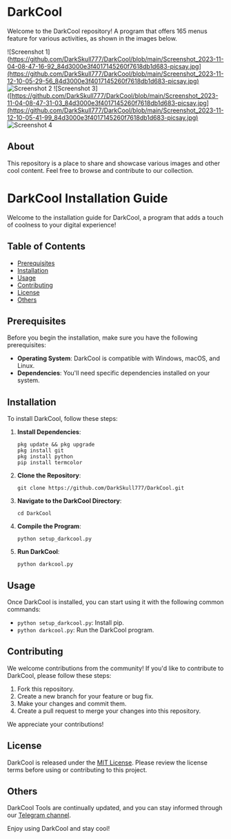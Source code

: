 
# DarkCool

Welcome to the DarkCool repository! A program that offers 165 menus feature for various activities, as shown in the images below.

![Screenshot 1](https://github.com/DarkSkull777/DarkCool/blob/main/Screenshot_2023-11-04-08-47-16-92_84d3000e3f4017145260f7618db1d683-picsay.jpg](https://github.com/DarkSkull777/DarkCool/blob/main/Screenshot_2023-11-12-10-05-29-56_84d3000e3f4017145260f7618db1d683-picsay.jpg)
![Screenshot 2](https://github.com/DarkSkull777/DarkCool/blob/main/Screenshot_2023-11-12-10-05-35-89_84d3000e3f4017145260f7618db1d683-picsay.jpg)
![Screenshot 3]([https://github.com/DarkSkull777/DarkCool/blob/main/Screenshot_2023-11-04-08-47-31-03_84d3000e3f4017145260f7618db1d683-picsay.jpg](https://github.com/DarkSkull777/DarkCool/blob/main/Screenshot_2023-11-12-10-05-41-99_84d3000e3f4017145260f7618db1d683-picsay.jpg)
![Screenshot 4](https://github.com/DarkSkull777/DarkCool/blob/main/Screenshot_2023-11-12-10-05-46-03_84d3000e3f4017145260f7618db1d683-picsay.jpg)

## About

This repository is a place to share and showcase various images and other cool content. Feel free to browse and contribute to our collection.

# DarkCool Installation Guide

Welcome to the installation guide for DarkCool, a program that adds a touch of coolness to your digital experience!

## Table of Contents
- [Prerequisites](#prerequisites)
- [Installation](#installation)
- [Usage](#usage)
- [Contributing](#contributing)
- [License](#license)
- [Others](#others)

## Prerequisites

Before you begin the installation, make sure you have the following prerequisites:

- **Operating System**: DarkCool is compatible with Windows, macOS, and Linux.
- **Dependencies**: You'll need specific dependencies installed on your system.

## Installation

To install DarkCool, follow these steps:

1. **Install Dependencies**:

   ```
   pkg update && pkg upgrade
   pkg install git
   pkg install python
   pip install termcolor
   ```

2. **Clone the Repository**:

   ```
   git clone https://github.com/DarkSkull777/DarkCool.git
   ```

3. **Navigate to the DarkCool Directory**:

   ```
   cd DarkCool
   ```

4. **Compile the Program**:

   ```
   python setup_darkcool.py
   ```

5. **Run DarkCool**:

   ```
   python darkcool.py
   ```

## Usage

Once DarkCool is installed, you can start using it with the following common commands:

- `python setup_darkcool.py`: Install pip.
- `python darkcool.py`: Run the DarkCool program.

## Contributing

We welcome contributions from the community! If you'd like to contribute to DarkCool, please follow these steps:

1. Fork this repository.
2. Create a new branch for your feature or bug fix.
3. Make your changes and commit them.
4. Create a pull request to merge your changes into this repository.

We appreciate your contributions!

## License

DarkCool is released under the [MIT License](LICENSE.md). Please review the license terms before using or contributing to this project.

## Others

DarkCool Tools are continually updated, and you can stay informed through our [Telegram channel](https://t.me/dymlescode).

Enjoy using DarkCool and stay cool!
